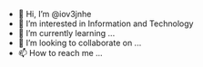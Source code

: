 - 👋 Hi, I’m @iov3jnhe
- 👀 I’m interested in Information and Technology
- 🌱 I’m currently learning ...
- 💞️ I’m looking to collaborate on ...
- 📫 How to reach me ...

<!---
iov3jnhe/iov3jnhe is a ✨ special ✨ repository because its `README.md` (this file) appears on your GitHub profile.
You can click the Preview link to take a look at your changes.
--->
